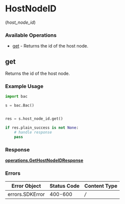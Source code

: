 # HostNodeID
(*host_node_id*)

### Available Operations

* [get](#get) - Returns the id of the host node.

## get

Returns the id of the host node.

### Example Usage

```python
import bac

s = bac.Bac()


res = s.host_node_id.get()

if res.plain_success is not None:
    # handle response
    pass
```


### Response

**[operations.GetHostNodeIDResponse](../../models/operations/gethostnodeidresponse.md)**
### Errors

| Error Object    | Status Code     | Content Type    |
| --------------- | --------------- | --------------- |
| errors.SDKError | 400-600         | */*             |
